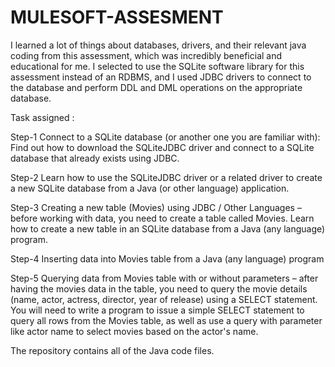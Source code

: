 # MULESOFT-ASSESMENT

I learned a lot of things about databases, drivers, and their relevant java coding from this assessment, which was incredibly beneficial and educational for me. I selected to use the SQLite software library for this assessment instead of an RDBMS, and I used JDBC drivers to connect to the database and perform DDL and DML operations on the appropriate database.

Task assigned : 

Step-1 Connect to a SQLite database (or another one you are familiar with): Find out how to download the SQLiteJDBC driver and connect to a SQLite database that already        exists using JDBC.

Step-2 Learn how to use the SQLiteJDBC driver or a related driver to create a new SQLite database from a Java (or other language) application.

Step-3 Creating a new table (Movies) using JDBC / Other Languages – before working with data, you need to create a table called Movies. Learn how to create a new table          in an SQLite database from a Java (any language) program.

Step-4 Inserting data into Movies table from a Java (any language) program

Step-5 Querying data from Movies table with or without parameters – after having the movies data in the table, you need to query the movie details (name, actor, actress,        director, year of release) using a SELECT statement. You will need to write a program to issue a simple SELECT statement to query all rows from the Movies table,        as well as use a query with parameter like actor name to select movies based on the actor's name.

The repository contains all of the Java code files.
